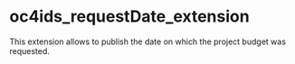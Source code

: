 # oc4ids_requestDate_extension

This extension allows to publish the date on which the project budget was requested.
